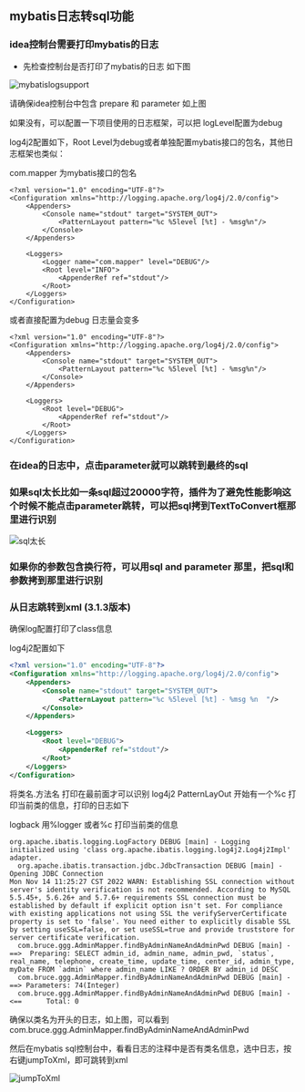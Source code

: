 ## mybatis日志转sql功能

### idea控制台需要打印mybatis的日志 
- 先检查控制台是否打印了mybatis的日志 如下图

![mybatislogsupport](https://images.brucege.com/mybatisLogSupportNew2.gif)

请确保idea控制台中包含 prepare 和 parameter 如上图

如果没有，可以配置一下项目使用的日志框架，可以把 logLevel配置为debug

log4j2配置如下，Root Level为debug或者单独配置mybatis接口的包名，其他日志框架也类似：

com.mapper 为mybatis接口的包名
```
<?xml version="1.0" encoding="UTF-8"?>
<Configuration xmlns="http://logging.apache.org/log4j/2.0/config">
    <Appenders>
        <Console name="stdout" target="SYSTEM_OUT">
            <PatternLayout pattern="%c %5level [%t] - %msg%n"/>
        </Console>
    </Appenders>

    <Loggers>
        <Logger name="com.mapper" level="DEBUG"/>
        <Root level="INFO">
            <AppenderRef ref="stdout"/>
        </Root>
    </Loggers>
</Configuration>
```
或者直接配置为debug 日志量会变多
```
<?xml version="1.0" encoding="UTF-8"?>
<Configuration xmlns="http://logging.apache.org/log4j/2.0/config">
    <Appenders>
        <Console name="stdout" target="SYSTEM_OUT">
            <PatternLayout pattern="%c %5level [%t] - %msg%n"/>
        </Console>
    </Appenders>

    <Loggers>
        <Root level="DEBUG">
            <AppenderRef ref="stdout"/>
        </Root>
    </Loggers>
</Configuration>
```

### 在idea的日志中，点击parameter就可以跳转到最终的sql

### 如果sql太长比如一条sql超过20000字符，插件为了避免性能影响这个时候不能点击parameter跳转，可以把sql拷到TextToConvert框那里进行识别

![sql太长](https://images.brucege.com/MybatisLogTextToConvert.png)

### 如果你的参数包含换行符，可以用sql and parameter 那里，把sql和参数拷到那里进行识别


### 从日志跳转到xml (3.1.3版本)

确保log配置打印了class信息

log4j2配置如下
```xml
<?xml version="1.0" encoding="UTF-8"?>
<Configuration xmlns="http://logging.apache.org/log4j/2.0/config">
    <Appenders>
        <Console name="stdout" target="SYSTEM_OUT">
            <PatternLayout pattern="%c %5level [%t] - %msg %n  "/>
        </Console>
    </Appenders>

    <Loggers>
        <Root level="DEBUG">
            <AppenderRef ref="stdout"/>
        </Root>
    </Loggers>
</Configuration>
```

将类名.方法名 打印在最前面才可以识别
log4j2 PatternLayOut 开始有一个%c 打印当前类的信息，打印的日志如下

logback 用%logger 或者%c 打印当前类的信息


```text
org.apache.ibatis.logging.LogFactory DEBUG [main] - Logging initialized using 'class org.apache.ibatis.logging.log4j2.Log4j2Impl' adapter. 
  org.apache.ibatis.transaction.jdbc.JdbcTransaction DEBUG [main] - Opening JDBC Connection 
Mon Nov 14 11:25:27 CST 2022 WARN: Establishing SSL connection without server's identity verification is not recommended. According to MySQL 5.5.45+, 5.6.26+ and 5.7.6+ requirements SSL connection must be established by default if explicit option isn't set. For compliance with existing applications not using SSL the verifyServerCertificate property is set to 'false'. You need either to explicitly disable SSL by setting useSSL=false, or set useSSL=true and provide truststore for server certificate verification.
  com.bruce.ggg.AdminMapper.findByAdminNameAndAdminPwd DEBUG [main] - ==>  Preparing: SELECT admin_id, admin_name, admin_pwd, `status`, real_name, telephone, create_time, update_time, center_id, admin_type, myDate FROM `admin` where admin_name LIKE ? ORDER BY admin_id DESC  
  com.bruce.ggg.AdminMapper.findByAdminNameAndAdminPwd DEBUG [main] - ==> Parameters: 74(Integer) 
  com.bruce.ggg.AdminMapper.findByAdminNameAndAdminPwd DEBUG [main] - <==      Total: 0 
```

确保以类名为开头的日志，如上图，可以看到com.bruce.ggg.AdminMapper.findByAdminNameAndAdminPwd

然后在mybatis sql控制台中，看看日志的注释中是否有类名信息，选中日志，按右键jumpToXml，即可跳转到xml

![jumpToXml](https://images.brucege.com/jumpToXml.png)







